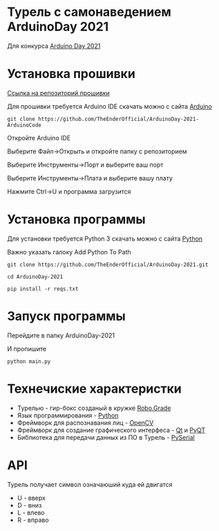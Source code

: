 # Турель с самонаведением ArduinoDay 2021

Для конкурса [Arduino Day 2021](https://vk.com/arduinday2021_rostov_on_don)


# Установка прошивки
[Ссылка на репозиторий прошивки](https://github.com/TheEnderOfficial/ArduinoDay-2021-ArduinoCode)

Для прошивки требуется Arduino IDE скачать можно с сайта [Arduino](https://arduino.cc)
```
git clone https://github.com/TheEnderOfficial/ArduinoDay-2021-ArduinoCode
```
Откройте Arduino IDE

Выберите Файл->Открыть и откройте папку с репозиторием

Выберите Инструменты->Порт и выберите ваш порт

Выберите Инструменты->Плата и выберите вашу плату

Нажмите Ctrl->U и программа загрузится


# Установка программы
Для установки требуется Python 3 скачать можно с сайта [Python](https://python.org)

Важно указать галоку Add Python To Path
```
git clone https://github.com/TheEnderOfficial/ArduinoDay-2021.git
```
```
cd ArduinoDay-2021
```
```
pip install -r reqs.txt
```

# Запуск программы
Перейдите в папку ArduinoDay-2021

И пропишите
```
python main.py
```

# Технечиские характеристки
+ Турелью - гир-бокс созданый в кружке [Robo.Grade](https://robograde.ru/)
+ Язык программирования - [Python](https://python.org/)
+ Фреймворк для распознавания лиц - [OpenCV](https://opencv.org/)
+ Фреймворк для создание графического интерфеса - [Qt](https://qt.io) и [PyQT](https://ru.wikipedia.org/wiki/PyQt)
+ Библиотека для передачи данных из ПО в Турель - [PySerial](https://pypi.org/project/pyserial/)


# API
Турель получает символ означаюший куда ей двигатся
+ U - вверх
+ D - вниз
+ L - влево
+ R - вправо